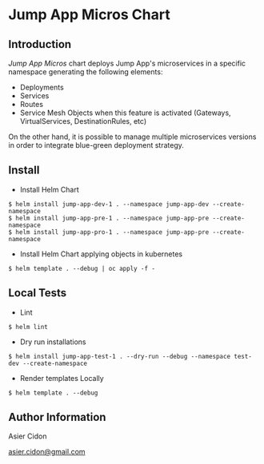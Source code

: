 # Jump App Micros Chart

## Introduction

*Jump App Micros* chart deploys Jump App's microservices in a specific namespace generating the following elements:

- Deployments
- Services
- Routes
- Service Mesh Objects when this feature is activated (Gateways, VirtualServices, DestinationRules, etc)

On the other hand, it is possible to manage multiple microservices versions in order to integrate blue-green deployment strategy.

## Install

- Install Helm Chart

```$bash
$ helm install jump-app-dev-1 . --namespace jump-app-dev --create-namespace
$ helm install jump-app-pre-1 . --namespace jump-app-pre --create-namespace
$ helm install jump-app-pro-1 . --namespace jump-app-pre --create-namespace
```

- Install Helm Chart applying objects in kubernetes

```$bash
$ helm template . --debug | oc apply -f -
```

## Local Tests

- Lint

```$bash
$ helm lint
```

- Dry run installations

```$bash
$ helm install jump-app-test-1 . --dry-run --debug --namespace test-dev --create-namespace
```

- Render templates Locally

```$bash
$ helm template . --debug
```

## Author Information

Asier Cidon

asier.cidon@gmail.com